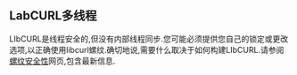 
## LabCURL多线程

LIbCURL是线程安全的,但没有内部线程同步.您可能必须提供您自己的锁定或更改选项,以正确使用libcurl螺纹.确切地说,需要什么取决于如何构建LIbCURL.请参阅[螺纹安全性](https://curl.haxx.se/libcurl/c/threadsafe.html)网页,包含最新信息.
